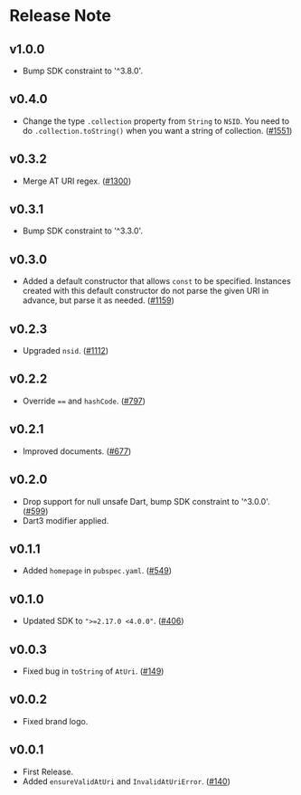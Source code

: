 # Release Note

## v1.0.0

- Bump SDK constraint to '^3.8.0'.

## v0.4.0

- Change the type `.collection` property from `String` to `NSID`. You need to do `.collection.toString()` when you want a string of collection. ([#1551](https://github.com/myConsciousness/atproto.dart/issues/1551))

## v0.3.2

- Merge AT URI regex. ([#1300](https://github.com/myConsciousness/atproto.dart/issues/1300))

## v0.3.1

- Bump SDK constraint to '^3.3.0'.

## v0.3.0

- Added a default constructor that allows `const` to be specified. Instances created with this default constructor do not parse the given URI in advance, but parse it as needed. ([#1159](https://github.com/myConsciousness/atproto.dart/issues/1159))

## v0.2.3

- Upgraded `nsid`. ([#1112](https://github.com/myConsciousness/atproto.dart/issues/1112))

## v0.2.2

- Override `==` and `hashCode`. ([#797](https://github.com/myConsciousness/atproto.dart/issues/797))

## v0.2.1

- Improved documents. ([#677](https://github.com/myConsciousness/atproto.dart/issues/677))

## v0.2.0

- Drop support for null unsafe Dart, bump SDK constraint to '^3.0.0'. ([#599](https://github.com/myConsciousness/atproto.dart/issues/599))
- Dart3 modifier applied.

## v0.1.1

- Added `homepage` in `pubspec.yaml`. ([#549](https://github.com/myConsciousness/atproto.dart/issues/549))

## v0.1.0

- Updated SDK to `">=2.17.0 <4.0.0"`. ([#406](https://github.com/myConsciousness/atproto.dart/issues/406))

## v0.0.3

- Fixed bug in `toString` of `AtUri`. ([#149](https://github.com/myConsciousness/atproto.dart/issues/149))

## v0.0.2

- Fixed brand logo.

## v0.0.1

- First Release.
- Added `ensureValidAtUri` and `InvalidAtUriError`. ([#140](https://github.com/myConsciousness/atproto.dart/issues/140))
